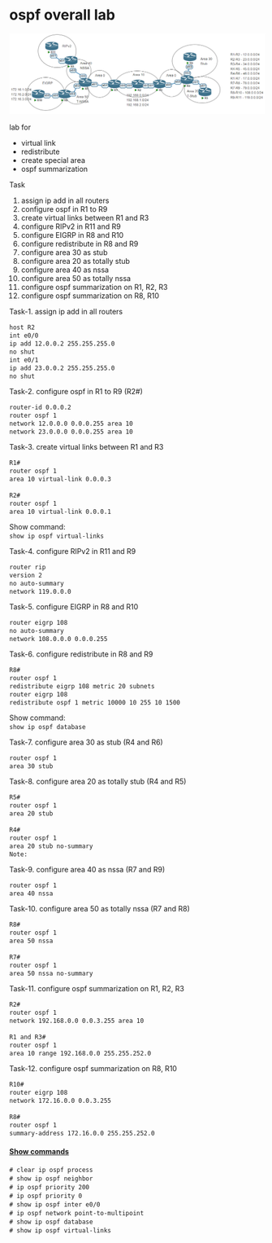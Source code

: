 # ospf overall lab

![](./images/img-1.png)

lab for
- virtual link
- redistribute
- create special area
- ospf summarization

Task
1. assign ip add in all routers
2. configure ospf in R1 to R9
3. create virtual links between R1 and R3
4. configure RIPv2 in R11 and R9
5. configure EIGRP in R8 and R10
6. configure redistribute in R8 and R9
7. configure area 30 as stub
8. configure area 20 as totally stub
9. configure area 40 as nssa
10. configure area 50 as totally nssa
11. configure ospf summarization on R1, R2, R3
12. configure ospf summarization on R8, R10

Task-1. assign ip add in all routers
```
host R2
int e0/0
ip add 12.0.0.2 255.255.255.0
no shut
int e0/1
ip add 23.0.0.2 255.255.255.0
no shut
```
    
Task-2. configure ospf in R1 to R9 (R2#)
```
router-id 0.0.0.2
router ospf 1
network 12.0.0.0 0.0.0.255 area 10
network 23.0.0.0 0.0.0.255 area 10
```

Task-3. create virtual links between R1 and R3
```
R1#
router ospf 1
area 10 virtual-link 0.0.0.3
    
R2#
router ospf 1
area 10 virtual-link 0.0.0.1
```
Show command: <br>
`show ip ospf virtual-links`

Task-4. configure RIPv2 in R11 and R9
```
router rip
version 2
no auto-summary
network 119.0.0.0
```

Task-5. configure EIGRP in R8 and R10
```
router eigrp 108
no auto-summary
network 108.0.0.0 0.0.0.255
```

Task-6. configure redistribute in R8 and R9
```
R8#
router ospf 1
redistribute eigrp 108 metric 20 subnets
router eigrp 108
redistribute ospf 1 metric 10000 10 255 10 1500
```
Show command: <br>
`show ip ospf database`

Task-7. configure area 30 as stub (R4 and R6)
```
router ospf 1
area 30 stub
```

Task-8. configure area 20 as totally stub (R4 and R5)
```
R5#
router ospf 1
area 20 stub
    
R4#
router ospf 1
area 20 stub no-summary
Note:
```

Task-9. configure area 40 as nssa (R7 and R9)
```
router ospf 1
area 40 nssa
```

Task-10. configure area 50 as totally nssa (R7 and R8)
```
R8#
router ospf 1
area 50 nssa
    
R7#
router ospf 1
area 50 nssa no-summary
```

Task-11. configure ospf summarization on R1, R2, R3
```
R2#
router ospf 1
network 192.168.0.0 0.0.3.255 area 10
    
R1 and R3#
router ospf 1
area 10 range 192.168.0.0 255.255.252.0
```

Task-12. configure ospf summarization on R8, R10
```
R10#
router eigrp 108
network 172.16.0.0 0.0.3.255
    
R8#
router ospf 1
summary-address 172.16.0.0 255.255.252.0
```


#### <u>Show commands</u> 
`# clear ip ospf process` <br>
`# show ip ospf neighbor` <br>
`# ip ospf priority 200` <br>
`# ip ospf priority 0` <br>
`# show ip ospf inter e0/0` <br>
`# ip ospf network point-to-multipoint` <br>
`# show ip ospf database` <br>
`# show ip ospf virtual-links` <br>



